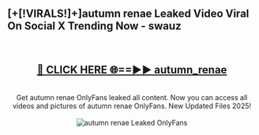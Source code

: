 <h2>[+[!VIRALS!]+]autumn renae Leaked Video Viral On Social X Trending Now - swauz</h2>
<br>
<div align="center">
<h2><a href="https://libra.edu.pl?autumn_renae" rel="nofollow">🔴 CLICK HERE 🌐==►► autumn_renae</a></h2>
<br>
Get autumn renae OnlyFans leaked all content. Now you can access all videos and pictures of autumn renae OnlyFans. New Updated Files 2025!
<br>
<br>
<a href="https://libra.edu.pl?autumn_renae" rel="nofollow" data-target="animated-image.originalLink"><img src="https://i.ibb.co.com/WyWwxjT/player-gif2.gif" alt="autumn renae Leaked OnlyFans" style="max-width: 100%; display: inline-block;" data-target="animated-image.originalImage"></a>
</div>
<br>